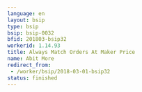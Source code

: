 ```yaml
---
language: en
layout: bsip
type: bsip
bsip: bsip-0032
bfid: 201803-bsip32
workerid: 1.14.93
title: Always Match Orders At Maker Price
name: Abit More
redirect_from: 
 - /worker/bsip/2018-03-01-bsip32
status: finished
---
```


